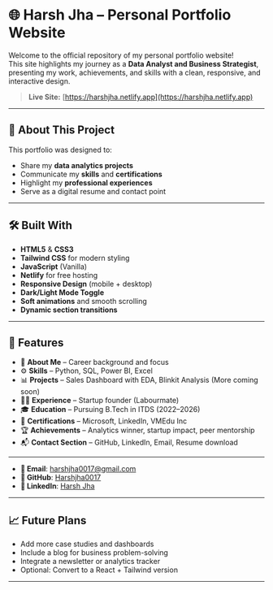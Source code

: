 # 🌐 Harsh Jha – Personal Portfolio Website

Welcome to the official repository of my personal portfolio website!  
This site highlights my journey as a **Data Analyst and Business Strategist**, presenting my work, achievements, and skills with a clean, responsive, and interactive design.

> **Live Site:** [https://harshjha.netlify.app](https://harshjha.netlify.app)

---

## 📌 About This Project

This portfolio was designed to:
- Share my **data analytics projects**
- Communicate my **skills** and **certifications**
- Highlight my **professional experiences**
- Serve as a digital resume and contact point

---

## 🛠️ Built With

- **HTML5** & **CSS3**
- **Tailwind CSS** for modern styling
- **JavaScript** (Vanilla)
- **Netlify** for free hosting
- **Responsive Design** (mobile + desktop)
- **Dark/Light Mode Toggle**
- **Soft animations** and smooth scrolling
- **Dynamic section transitions**

---

## 🚀 Features

- 🧠 **About Me** – Career background and focus
- ⚙️ **Skills** – Python, SQL, Power BI, Excel
- 📊 **Projects** – Sales Dashboard with EDA, Blinkit Analysis (More coming soon)
- 🧑‍💼 **Experience** – Startup founder (Labourmate)
- 🎓 **Education** – Pursuing B.Tech in ITDS (2022–2026)
- 📄 **Certifications** – Microsoft, LinkedIn, VMEdu Inc
- 🏆 **Achievements** – Analytics winner, startup impact, peer mentorship
- 📬 **Contact Section** – GitHub, LinkedIn, Email, Resume download

---
- **📧 Email**: harshjha0017@gmail.com  
- **🔗 GitHub**: [Harshjha0017](https://github.com/Harshjha0017)  
- **🔗 LinkedIn**: [Harsh Jha](https://www.linkedin.com/in/harsh-jha-bb817023a/)

---

## 📈 Future Plans

- Add more case studies and dashboards
- Include a blog for business problem-solving
- Integrate a newsletter or analytics tracker
- Optional: Convert to a React + Tailwind version

---


